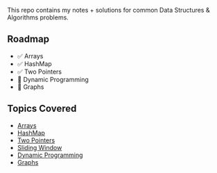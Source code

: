 This repo contains my notes + solutions for common Data Structures & Algorithms problems.

## Roadmap
- ✅ Arrays
- ✅ HashMap
- ✅ Two Pointers
- 🔲 Dynamic Programming
- 🔲 Graphs

## Topics Covered
- [Arrays](./Arrays)
- [HashMap](./HashMap)
- [Two Pointers](./TwoPointers)
- [Sliding Window](./SlidingWindow)
- [Dynamic Programming](./DP)
- [Graphs](./Graphs)
